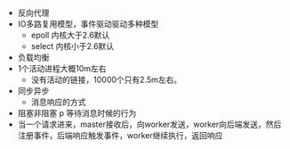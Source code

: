 #

- 反向代理
- IO多路复用模型，事件驱动驱动多种模型
    - epoll 内核大于2.6默认
    - select 内核小于2.6默认
- 负载均衡
- 1个活动进程大概10m左右
    - 没有活动的链接，10000个只有2.5m左右。
- 同步异步
    - 消息响应的方式
- 阻塞非阻塞
    p 等待消息时候的行为
- 当一个请求进来，master接收后，向worker发送，worker向后端发送，然后注册事件，后端响应触发事件，worker继续执行，返回响应